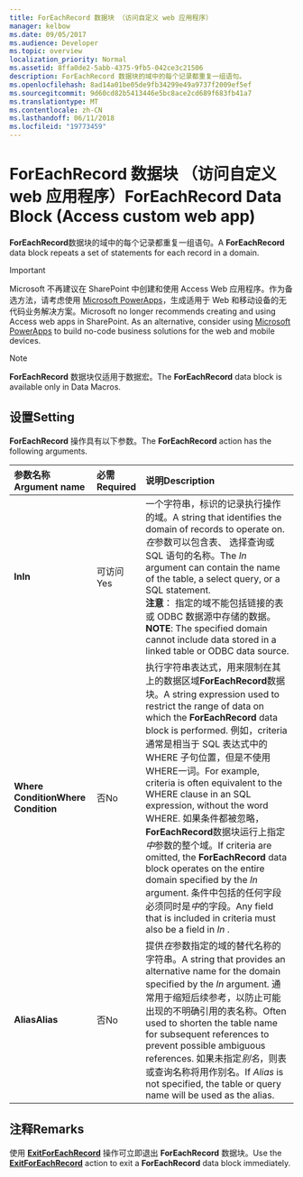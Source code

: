 ```yaml
---
title: ForEachRecord 数据块 （访问自定义 web 应用程序）
manager: kelbow
ms.date: 09/05/2017
ms.audience: Developer
ms.topic: overview
localization_priority: Normal
ms.assetid: 8ffa0de2-5abb-4375-9fb5-042ce3c21506
description: ForEachRecord 数据块的域中的每个记录都重复一组语句。
ms.openlocfilehash: 8ad14a01be05de9fb34299e49a9737f2009ef5ef
ms.sourcegitcommit: 9d60cd82b5413446e5bc8ace2cd689f683fb41a7
ms.translationtype: MT
ms.contentlocale: zh-CN
ms.lasthandoff: 06/11/2018
ms.locfileid: "19773459"
---
```

# <a name="foreachrecord-data-block-access-custom-web-app"></a><span data-ttu-id="2e054-103">ForEachRecord 数据块 （访问自定义 web 应用程序）</span><span class="sxs-lookup"><span data-stu-id="2e054-103">ForEachRecord Data Block (Access custom web app)</span></span>

<span data-ttu-id="2e054-104">**ForEachRecord**数据块的域中的每个记录都重复一组语句。</span><span class="sxs-lookup"><span data-stu-id="2e054-104">A **ForEachRecord** data block repeats a set of statements for each record in a domain.</span></span> 
  
> [!IMPORTANT]
> <span data-ttu-id="2e054-p101"> Microsoft 不再建议在 SharePoint 中创建和使用 Access Web 应用程序。作为备选方法，请考虑使用 [Microsoft PowerApps](https://powerapps.microsoft.com/zh-cn/)，生成适用于 Web 和移动设备的无代码业务解决方案。</span><span class="sxs-lookup"><span data-stu-id="2e054-p101">Microsoft no longer recommends creating and using Access web apps in SharePoint. As an alternative, consider using [Microsoft PowerApps](https://powerapps.microsoft.com/zh-cn/) to build no-code business solutions for the web and mobile devices.</span></span> 
  
> [!NOTE]
> <span data-ttu-id="2e054-107"> **ForEachRecord** 数据块仅适用于数据宏。</span><span class="sxs-lookup"><span data-stu-id="2e054-107">The **ForEachRecord** data block is available only in Data Macros.</span></span> 
  
## <a name="setting"></a><span data-ttu-id="2e054-108">设置</span><span class="sxs-lookup"><span data-stu-id="2e054-108">Setting</span></span>

<span data-ttu-id="2e054-109">**ForEachRecord** 操作具有以下参数。</span><span class="sxs-lookup"><span data-stu-id="2e054-109">The **ForEachRecord** action has the following arguments.</span></span> 
  
|<span data-ttu-id="2e054-110">**参数名称**</span><span class="sxs-lookup"><span data-stu-id="2e054-110">**Argument name**</span></span>|<span data-ttu-id="2e054-111">**必需**</span><span class="sxs-lookup"><span data-stu-id="2e054-111">**Required**</span></span>|<span data-ttu-id="2e054-112">**说明**</span><span class="sxs-lookup"><span data-stu-id="2e054-112">**Description**</span></span>|
|:-----|:-----|:-----|
|<span data-ttu-id="2e054-113">**In**</span><span class="sxs-lookup"><span data-stu-id="2e054-113">**In**</span></span> <br/> |<span data-ttu-id="2e054-114">可访问</span><span class="sxs-lookup"><span data-stu-id="2e054-114">Yes</span></span>  <br/> |<span data-ttu-id="2e054-115">一个字符串，标识的记录执行操作的域。</span><span class="sxs-lookup"><span data-stu-id="2e054-115">A string that identifies the domain of records to operate on.</span></span> <span data-ttu-id="2e054-116">*在*参数可以包含表、 选择查询或 SQL 语句的名称。</span><span class="sxs-lookup"><span data-stu-id="2e054-116">The  *In*  argument can contain the name of the table, a select query, or a SQL statement.</span></span>  <br/> <span data-ttu-id="2e054-117">**注意**： 指定的域不能包括链接的表或 ODBC 数据源中存储的数据。</span><span class="sxs-lookup"><span data-stu-id="2e054-117">**NOTE**: The specified domain cannot include data stored in a linked table or ODBC data source.</span></span>           |
|<span data-ttu-id="2e054-118">**Where Condition**</span><span class="sxs-lookup"><span data-stu-id="2e054-118">**Where Condition**</span></span> <br/> |<span data-ttu-id="2e054-119">否</span><span class="sxs-lookup"><span data-stu-id="2e054-119">No</span></span>  <br/> |<span data-ttu-id="2e054-120">执行字符串表达式，用来限制在其上的数据区域**ForEachRecord**数据块。</span><span class="sxs-lookup"><span data-stu-id="2e054-120">A string expression used to restrict the range of data on which the **ForEachRecord** data block is performed.</span></span> <span data-ttu-id="2e054-121">例如，criteria通常是相当于 SQL 表达式中的 WHERE 子句位置，但是不使用 WHERE一词。</span><span class="sxs-lookup"><span data-stu-id="2e054-121">For example, criteria is often equivalent to the WHERE clause in an SQL expression, without the word WHERE.</span></span> <span data-ttu-id="2e054-122">如果条件都被忽略， **ForEachRecord**数据块运行上指定*中*参数的整个域。</span><span class="sxs-lookup"><span data-stu-id="2e054-122">If criteria are omitted, the **ForEachRecord** data block operates on the entire domain specified by the  *In*  argument.</span></span> <span data-ttu-id="2e054-123">条件中包括的任何字段必须同时是*中*的字段。</span><span class="sxs-lookup"><span data-stu-id="2e054-123">Any field that is included in criteria must also be a field in  *In*  .</span></span>  <br/> |
|<span data-ttu-id="2e054-124">**Alias**</span><span class="sxs-lookup"><span data-stu-id="2e054-124">**Alias**</span></span> <br/> |<span data-ttu-id="2e054-125">否</span><span class="sxs-lookup"><span data-stu-id="2e054-125">No</span></span>  <br/> |<span data-ttu-id="2e054-126">提供*在*参数指定的域的替代名称的字符串。</span><span class="sxs-lookup"><span data-stu-id="2e054-126">A string that provides an alternative name for the domain specified by the  *In*  argument.</span></span> <span data-ttu-id="2e054-127">通常用于缩短后续参考，以防止可能出现的不明确引用的表名称。</span><span class="sxs-lookup"><span data-stu-id="2e054-127">Often used to shorten the table name for subsequent references to prevent possible ambiguous references.</span></span> <span data-ttu-id="2e054-128">如果未指定*别名*，则表或查询名称将用作别名。</span><span class="sxs-lookup"><span data-stu-id="2e054-128">If  *Alias*  is not specified, the table or query name will be used as the alias.</span></span>  <br/> |
   
## <a name="remarks"></a><span data-ttu-id="2e054-129">注释</span><span class="sxs-lookup"><span data-stu-id="2e054-129">Remarks</span></span>

<span data-ttu-id="2e054-130">使用 **[ExitForEachRecord](exitforeachrecord-macro-action-access-custom-web-app.md)** 操作可立即退出 **ForEachRecord** 数据块。</span><span class="sxs-lookup"><span data-stu-id="2e054-130">Use the **[ExitForEachRecord](exitforeachrecord-macro-action-access-custom-web-app.md)** action to exit a **ForEachRecord** data block immediately.</span></span> 
  

